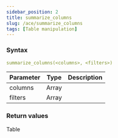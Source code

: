```yaml
---
sidebar_position: 2   
title: summarize_columns
slug: /ace/summarize_columns
tags: [Table manipulation]
---
```


### Syntax

 ```yaml
summarize_columns(<columns>, <filters>)
```
    
| Parameter   | Type | Description |
| ----------- | ---- | ----------- |     
| columns | Array |  |
| filters | Array |  |

### Return values
Table

